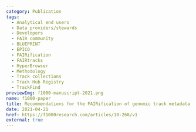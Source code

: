 ```yaml
---
category: Publication
tags:
  - Analytical end users
  - Data providers/stewards
  - Developers
  - FAIR community
  - BLUEPRINT
  - EPICO
  - FAIRification
  - FAIRtracks
  - HyperBrowser
  - Methodology
  - Track collections
  - Track Hub Registry
  - TrackFind
previewImg: f1000-manuscript-2021.png
name: f1000-paper
title: Recommendations for the FAIRification of genomic track metadata
date: 2021-04-21
href: https://f1000research.com/articles/10-268/v1
external: true
---
```

